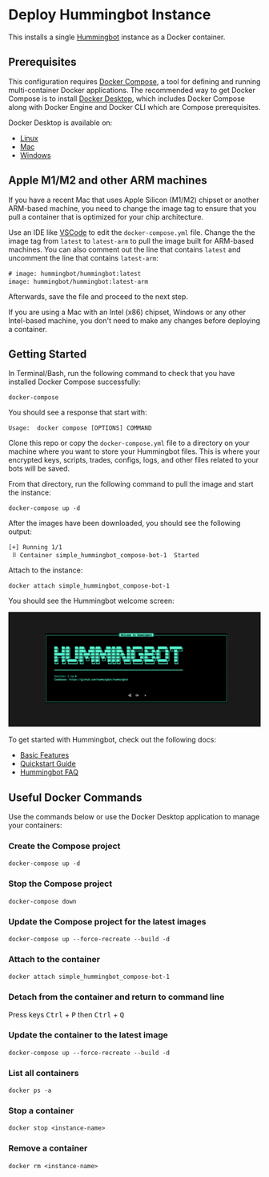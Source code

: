 # Deploy Hummingbot Instance

This installs a single [Hummingbot](https://github.com/hummingbot/hummingbot) instance as a Docker container.

## Prerequisites

This configuration requires [Docker Compose](https://docs.docker.com/compose/), a tool for defining and running multi-container Docker applications. The recommended way to get Docker Compose is to install [Docker Desktop](https://www.docker.com/products/docker-desktop/), which includes Docker Compose along with Docker Engine and Docker CLI which are Compose prerequisites.

Docker Desktop is available on:

* [Linux](https://docs.docker.com/desktop/install/linux-install/)
* [Mac](https://docs.docker.com/desktop/install/mac-install/)
* [Windows](https://docs.docker.com/desktop/install/windows-install/)


## Apple M1/M2 and other ARM machines

If you have a recent Mac that uses Apple Silicon (M1/M2) chipset or another ARM-based machine, you need to change the image tag to ensure that you pull a container that is optimized for your chip architecture. 

Use an IDE like [VSCode](https://code.visualstudio.com/) to edit the `docker-compose.yml` file. Change the the image tag from `latest` to `latest-arm` to pull the image built for ARM-based machines. You can also comment out the line that contains `latest` and uncomment the line that contains `latest-arm`:
```
# image: hummingbot/hummingbot:latest
image: hummingbot/hummingbot:latest-arm
```

Afterwards, save the file and proceed to the next step.

If you are using a Mac with an Intel (x86) chipset, Windows or any other Intel-based machine, you don't need to make any changes before deploying a container.

## Getting Started

In Terminal/Bash, run the following command to check that you have installed Docker Compose successfully:
```
docker-compose
```

You should see a response that start with:
```
Usage:  docker compose [OPTIONS] COMMAND
```

Clone this repo or copy the `docker-compose.yml` file to a directory on your machine where you want to store your Hummingbot files. This is where your encrypted keys, scripts, trades, configs, logs, and other files related to your bots will be saved.

From that directory, run the following command to pull the image and start the instance:
```
docker-compose up -d
```

After the images have been downloaded, you should see the following output:
```
[+] Running 1/1
 ⠿ Container simple_hummingbot_compose-bot-1  Started 
 ```

Attach to the instance:
```
docker attach simple_hummingbot_compose-bot-1
```

You should see the Hummingbot welcome screen:

![welcome screen](../welcome.png)

To get started with Hummingbot, check out the following docs:

* [Basic Features](https://docs.hummingbot.org/operation/)
* [Quickstart Guide](https://docs.hummingbot.org/quickstart/)
* [Hummingbot FAQ](https://docs.hummingbot.org/faq/)

## Useful Docker Commands

Use the commands below or use the Docker Desktop application to manage your containers:

### Create the Compose project
```
docker-compose up -d
```

### Stop the Compose project
```
docker-compose down
```

### Update the Compose project for the latest images
```
docker-compose up --force-recreate --build -d
```

### Attach to the container
```
docker attach simple_hummingbot_compose-bot-1
```

### Detach from the container and return to command line

Press keys <kbd>Ctrl</kbd> + <kbd>P</kbd> then <kbd>Ctrl</kbd> + <kbd>Q</kbd>


### Update the container to the latest image
```
docker-compose up --force-recreate --build -d
```

### List all containers
```
docker ps -a
```

### Stop a container
```
docker stop <instance-name>
```

### Remove a container
```
docker rm <instance-name>
```
